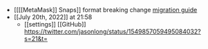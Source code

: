 - [[[[MetaMask]] Snaps]] format breaking change [migration guide](https://github.com/MetaMask/snaps-skunkworks/discussions/590)
- [[July 20th, 2022]] at 21:58
    - [[settings]] [[GitHub]] https://twitter.com/jasonlong/status/1549857059495084032?s=21&t=
